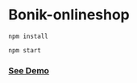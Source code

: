 # Bonik-onlineshop

```
npm install
```

```
npm start
```

<h3><a href="https://bonik-onlineshop-beknur.netlify.app/">See Demo</a></h3>
 
 
 
  
 
 
 
 
  
  
   
 
 
 
 
 
 
  
 
 
 
 
 
 
 
  
 
  
 
 
 
 
  
 
 
 
 
 
 
